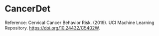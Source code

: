 # CancerDet
Reference:
Cervical Cancer Behavior Risk. (2019). UCI Machine Learning Repository. https://doi.org/10.24432/C5402W.
